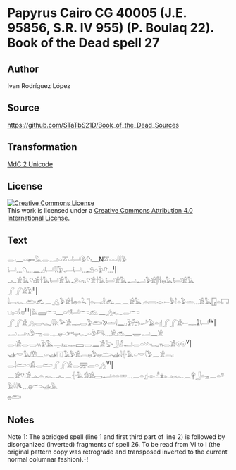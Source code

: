 # Papyrus Cairo CG 40005 (J.E. 95856, S.R. IV 955) (P. Boulaq 22). Book of the Dead spell 27

## Author 

Ivan Rodríguez López

## Source 

https://github.com/STaTbS21D/Book_of_the_Dead_Sources

## Transformation 

[MdC 2 Unicode](https://statbs21d.github.io/mdc2unicode.html)

## License 

<a rel="license" href="http://creativecommons.org/licenses/by/4.0/"><img alt="Creative Commons License" style="border-width:0" src="https://i.creativecommons.org/l/by/4.0/88x31.png" /></a><br />This work is licensed under a <a rel="license" href="http://creativecommons.org/licenses/by/4.0/">Creative Commons Attribution 4.0 International License</a>.

## Text 

<hiero><rubrum>𓂋𓏤𓈖𓏏𓍃𓅓𓂋𓂝𓏏𓎁𓏏𓂡𓅱𓄣𓏤𓈖</rubrum>N𓎁𓏏𓏏𓇋𓇋𓅱<br>
𓂡𓈓𓄣𓏤𓈓𓈖𓈎𓂡𓇋𓇋𓅱𓂷𓂡𓈓𓄂𓏏𓅱𓄣𓈓<sup>I</sup>|𓂜𓀀𓅓𓄣𓏤𓀀𓌂𓅓𓂡𓀀𓅓𓄂𓏏𓏭𓄣𓀀𓌂𓅓𓂡𓀀𓅓𓂝𓂝𓅱𓀀𓋴𓌂𓐍𓅓𓂡𓀀𓅓<br>
𓂾𓂾𓀀𓅱<sup>II</sup>|𓇋𓂋𓆑𓂧𓃹𓈖𓂻𓅱𓀀𓌂𓐍𓏏𓆗𓊹𓏏𓂋𓁐𓃹𓈖𓈖𓀀𓅓𓊪𓏏𓇯𓁹𓍿𓅱𓎘𓏏𓅱𓏝𓈓𓀀𓅓𓉗𓏏𓉐𓂓𓊪𓏏𓎛𓊖<sup>III</sup>|𓅓𓈙𓂧𓈖𓏏𓏲𓂡𓂧𓃹𓈖𓂻𓆑𓂋𓂧<br>
𓂾𓂾𓀀𓂻𓂋𓆑𓇋𓇋𓏲𓅪𓀀𓊃𓂋𓅱𓂧𓌗𓏝𓇋𓈖𓊪𓅱𓃣𓌴𓄿𓏏𓊨𓂾𓂾𓀀𓎀𓊃𓍞𓂡<sup>IV</sup>|𓂝𓂝𓏭𓅱𓁸𓂋𓊃𓐍𓏏𓀒𓐍𓆑𓏏𓅱𓀐𓈓𓀀𓃹𓈖𓉿𓂝𓈖𓀀<br>
𓂋𓏤𓀀𓂋𓉿𓏭𓅱𓅓𓇾𓏤𓈇𓊃𓈙𓉿𓈖𓀀𓅬𓃀𓀭𓂝𓂋𓏏𓄼𓄼𓆑𓏭𓂋𓀀𓇳𓇳<sup>V</sup>|𓊛𓎢𓅓𓏃𓈖𓏏𓊛𓉔𓄿𓅱𓀀𓂋𓐍𓅱𓐍𓂧𓊛𓇋𓏶𓅓𓏏𓎢𓇋𓅱𓈖𓀀𓂋𓏤<br>
𓂋𓌃𓂧𓏏𓀁𓂋𓂧𓂾𓂾𓀀𓂋𓈝𓐝𓏏𓂻<sup>VI</sup>|𓈖𓀀𓄣𓏤𓀀𓊵𓏏𓊪𓆑𓂜𓈖𓏶𓅓𓀁𓀀𓈙𓂝𓏏𓏏𓏒𓈓𓈖𓏏𓊨𓁹𓀭𓁷𓏤𓐞𓏤𓊪𓆑𓈖𓋁𓃀𓏏𓈇𓈖𓏏𓎼𓄿𓇋𓇋𓆰𓈓𓐍𓂧𓊛𓅓<br>
𓐍𓂧<br></hiero>

## Notes 

Note  1: The abridged spell (line 1 and first third part of line 2) is followed by disorganized (inverted) fragments of spell 26. To be read from VI to I (the original pattern copy was retrograde and transposed inverted to the current normal columnar fashion).-!